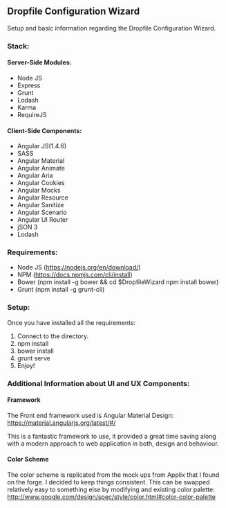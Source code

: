 ## Dropfile Configuration Wizard

Setup and basic information regarding the Dropfile Configuration Wizard.

### Stack:

#### Server-Side Modules:
 - Node JS
 - Express
 - Grunt
 - Lodash
 - Karma
 - RequireJS

#### Client-Side Components:
 - Angular JS(1.4.6)
 - SASS
 - Angular Material
 - Angular Animate
 - Angular Aria
 - Angular Cookies
 - Angular Mocks
 - Angular Resource
 - Angular Sanitize
 - Angular Scenario
 - Angular UI Router
 - jSON 3
 - Lodash


### Requirements:
 - Node JS (https://nodejs.org/en/download/)
 - NPM (https://docs.npmjs.com/cli/install)
 - Bower (npm install -g bower && cd $DropfileWizard npm install bower)
 - Grunt (npm install -g grunt-cli)


 ### Setup:
 Once you have installed all the requirements:
 1. Connect to the directory.
 2. npm install
 3. bower install
 4. grunt serve
 5. Enjoy!

### Additional Information about UI and UX Components:
#### Framework
The Front end framework used is Angular Material Design:
https://material.angularjs.org/latest/#/

This is a fantastic framework to use, it provided a great time saving along with a modern approach to web application in both, design and behaviour.

#### Color Scheme
The color scheme is replicated from the mock ups from Applix that I found on the forge. I decided to keep things consistent.
This can be swapped relatively easy to something else by modifying and existing color palette:
http://www.google.com/design/spec/style/color.html#color-color-palette
